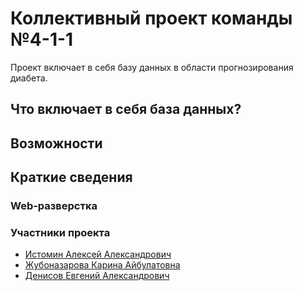 # Коллективный проект команды №4-1-1
Проект включает в себя базу данных в области прогнозирования диабета. 
## Что включает в себя база данных?
## Возможности
## Краткие сведения
### Web-разверстка
### Участники проекта
* [Истомин Алексей Александрович](https://github.com/testmapper-official)
* [Жубоназарова Карина Айбулатовна](https://github.com/zhubikKar)
* [Денисов Евгений Александрович](https://github.com/zhiznenyj)
